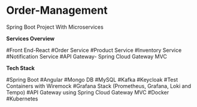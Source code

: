 # Order-Management
Spring Boot Project With Microservices

**Services Overview**

#Front End-React
#Order Service
#Product Service
#Inventory Service
#Notification Service
#API Gateway- Spring Cloud Gateway MVC

**Tech Stack**

#Spring Boot
#Angular
#Mongo DB
#MySQL
#Kafka
#Keycloak
#Test Containers with Wiremock
#Grafana Stack (Prometheus, Grafana, Loki and Tempo)
#API Gateway using Spring Cloud Gateway MVC
#Docker
#Kubernetes



